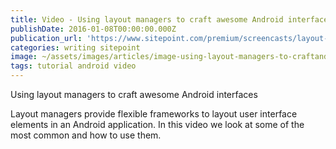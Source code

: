 ```yaml
---
title: Video - Using layout managers to craft awesome Android interfaces
publishDate: 2016-01-08T00:00:00.000Z
publication_url: 'https://www.sitepoint.com/premium/screencasts/layout-managers'
categories: writing sitepoint
image: ~/assets/images/articles/image-using-layout-managers-to-craftandroid-interfaces.jpg
tags: tutorial android video
---
```


Using layout managers to craft awesome Android interfaces

Layout managers provide flexible frameworks to layout user interface elements in an Android application. In this video we look at some of the most common and how to use them.
